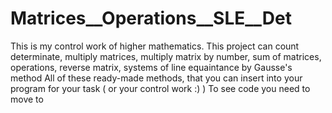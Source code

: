 # Matrices__Operations__SLE__Det
This is my control work of higher mathematics.
This project can count
determinate, multiply matrices, multiply matrix by number, sum of matrices, operations, reverse matrix, systems of line equaintance by Gausse's method
All of these ready-made methods, that you can insert into your program for your task (  or your control work :)  )
To see code you need to move to 
